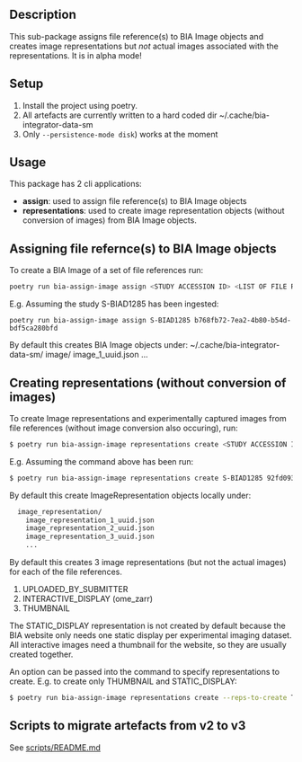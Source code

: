 ## Description
This sub-package assigns file reference(s) to BIA Image objects and creates image representations but *not* actual images associated with the representations. It is in alpha mode!

## Setup

1. Install the project using poetry.
2. All artefacts are currently written to a hard coded dir ~/.cache/bia-integrator-data-sm
3. Only `--persistence-mode disk`) works at the moment

## Usage
This package has 2 cli applications:
 * **assign**: used to assign file reference(s) to BIA Image objects
 * **representations**: used to create image representation objects (without conversion of images) from BIA Image objects.

## Assigning file refernce(s) to BIA Image objects
To create a BIA Image of a set of file references run:
``` sh
poetry run bia-assign-image assign <STUDY ACCESSION ID> <LIST OF FILE REFERENCE UUIDS>
```
E.g. Assuming the study S-BIAD1285 has been ingested:
```
poetry run bia-assign-image assign S-BIAD1285 b768fb72-7ea2-4b80-b54d-bdf5ca280bfd
```
By default this creates BIA Image objects under:
~/.cache/bia-integrator-data-sm/
  image/
    image_1_uuid.json
    ...

## Creating representations (without conversion of images)
To create Image representations and experimentally captured images from file references (without image conversion also occuring), run:
``` sh
$ poetry run bia-assign-image representations create <STUDY ACCESSION ID> <IMAGE UUID>
```
E.g. Assuming the command above has been run:
```sh
$ poetry run bia-assign-image representations create S-BIAD1285 92fd093d-c8d2-4d89-ba28-9a9891cec73f
```

By default this create ImageRepresentation objects locally under:
```sh
  image_representation/
    image_representation_1_uuid.json
    image_representation_2_uuid.json
    image_representation_3_uuid.json
    ...
```

By default this creates 3 image representations (but not the actual images) for each of the file references.
1. UPLOADED_BY_SUBMITTER
2. INTERACTIVE_DISPLAY (ome_zarr)
3. THUMBNAIL

The STATIC_DISPLAY representation is not created by default because the BIA website only needs one static display per experimental imaging dataset. All interactive images need a thumbnail for the website, so they are usually created together.

An option can be passed into the command to specify representations to create. E.g. to create only THUMBNAIL and STATIC_DISPLAY:
```sh
$ poetry run bia-assign-image representations create --reps-to-create THUMBNAIL --reps-to-create STATIC_DISPLAY S-BIAD1285 92fd093d-c8d2-4d89-ba28-9a9891cec73f
```

## Scripts to migrate artefacts from v2 to v3

See [scripts/README.md](scripts/README.md)
